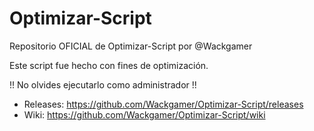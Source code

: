 # Optimizar-Script
Repositorio OFICIAL de Optimizar-Script por @Wackgamer

Este script fue hecho con fines de optimización.

!! No olvides ejecutarlo como administrador !!

- Releases: https://github.com/Wackgamer/Optimizar-Script/releases
- Wiki: https://github.com/Wackgamer/Optimizar-Script/wiki
